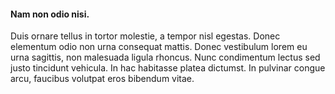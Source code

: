 #### Nam non odio nisi. 

Duis ornare tellus in tortor molestie, a tempor nisl egestas. Donec elementum odio non urna consequat mattis. Donec vestibulum lorem eu urna sagittis, non malesuada ligula rhoncus. Nunc condimentum lectus sed justo tincidunt vehicula. In hac habitasse platea dictumst. In pulvinar congue arcu, faucibus volutpat eros bibendum vitae.
